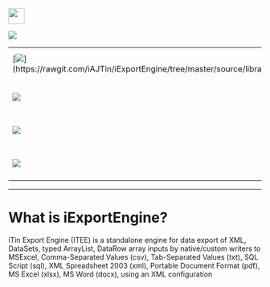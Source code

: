 <p align="left">
  <img src="https://cdn.rawgit.com/iAJTin/iExportEngine/master/nuget/iTin.Export.png"  
       height="32">
</p>


[<img src="https://img.shields.io/badge/iTin-iExportEngine-green.svg?style=flat"/>](https://github.com/iAJTin/iExportEngine)
<table style="width:100%" border="0">
  <tr>
    <td>
      [<img src="https://img.shields.io/badge/-iTin.Export.Core-green.svg?style=flat"/>](https://rawgit.com/iAJTin/iExportEngine/tree/master/source/library/iTin.Export.Core)
    </td>
    <td>
      <a href="https://www.nuget.org/packages/iTin.Export.Core/">
        <img alt="NuGet Version" src="https://img.shields.io/nuget/v/iTin.Export.Core.svg" /> 
      </a>
    </td>
  </tr>
  <tr>
    <td>
      <img src="https://img.shields.io/badge/-iTin.Export.Writers.Adobe-green.svg?style=flat" />
    </td>
    <td>
      <a href="https://www.nuget.org/packages/iTin.Export.Writers.Adobe/">
        <img alt="NuGet Version" src="https://img.shields.io/nuget/v/iTin.Export.Writers.Adobe.svg" />
      </a>
    </td>
  </tr>
  <tr>
    <td>
      <img src="https://img.shields.io/badge/-iTin.Export.Writers.OpenXml.Xlsx-green.svg?style=flat" />
    </td>
    <td>
      <a href="https://www.nuget.org/packages/iTin.Export.Writers.OpenXml.Xlsx/">
        <img alt="NuGet Version" src="https://img.shields.io/nuget/v/iTin.Export.Writers.OpenXml.Xlsx.svg" />
      </a>
    </td>
  </tr>
  <tr>
    <td>
      <img src="https://img.shields.io/badge/-iTin.Export.Writers.OpenXml.DocX-green.svg?style=flat" />
    </td>
    <td>
      <a href="https://www.nuget.org/packages/iTin.Export.Writers.OpenXml.DocX/">
        <img alt="NuGet Version" src="https://img.shields.io/nuget/v/iTin.Export.Writers.OpenXml.DocX.svg" /> 
      </a>
    </td>
  </tr>
</table>

***

# What is iExportEngine?

iTin Export Engine (ITEE) is a standalone engine for data export of XML, DataSets, typed ArrayList, DataRow array inputs by native/custom writers to MSExcel, Comma-Separated Values (csv), Tab-Separated Values (txt), SQL Script (sql), XML Spreadsheet 2003 (xml), Portable Document Format (pdf), MS Excel (xlsx), MS Word (docx), using an XML configuration 

